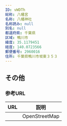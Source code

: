 ```yaml
---
ID: vWDTh
総称: 八幡宮
名称: 八幡神社
名称読み: null
別名: null
都道府県: 千葉県
区域: 鴨川市
緯度: 35.1179451
経度: 140.0723566
郵便番号: 2960016
住所: 千葉県鴨川市坂東３５３
---
```


## その他

### 参考URL

| URL | 説明          |
| --- | ------------- |
|     | OpenStreetMap |
